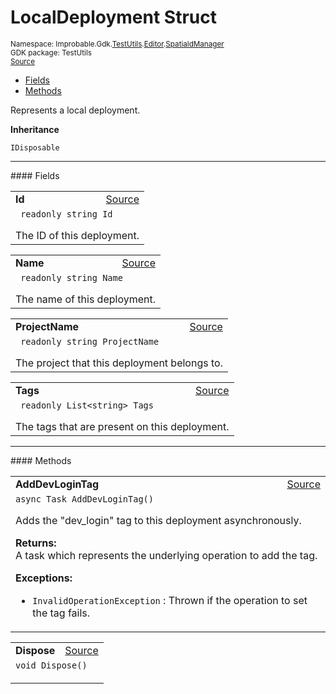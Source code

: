 
# LocalDeployment Struct
<sup>
Namespace: Improbable.Gdk.<a href="{{urlRoot}}/api/test-utils-index">TestUtils</a>.<a href="{{urlRoot}}/api/test-utils/editor-index">Editor</a>.<a href="{{urlRoot}}/api/test-utils/editor/spatiald-manager">SpatialdManager</a><br/>
GDK package: TestUtils<br/>
<a href="https://www.github.com/spatialos/gdk-for-unity/blob/51790202/workers/unity/Packages/io.improbable.gdk.testutils/Editor/SpatialdManager.cs/#L240">Source</a>
<style>
a code {
                    padding: 0em 0.25em!important;
}
code {
                    background-color: #ffffff!important;
}
</style>
</sup>
<nav id="pageToc" class="page-toc"><ul><li><a href="#fields">Fields</a>
<li><a href="#methods">Methods</a>
</ul></nav>

</p>



<p>Represents a local deployment. </p>



</p>

<b>Inheritance</b>

<code>IDisposable</code>






</p>
<hr style="width:100%; border-top-color:#d8d8d8" />
#### Fields


</p>




<table width="100%">
    <tr>
        <td style="border-right:none"><a id="id"></a><b>Id</b></td>
        <td style="border-left:none; text-align:right"><a href="https://www.github.com/spatialos/gdk-for-unity/blob/51790202/workers/unity/Packages/io.improbable.gdk.testutils/Editor/SpatialdManager.cs/#L245">Source</a></td>
    </tr>
    <tr>
        <td colspan="2">
<code> readonly string Id</code></p>
The ID of this deployment. 

</td>
    </tr>
</table>


<table width="100%">
    <tr>
        <td style="border-right:none"><a id="name"></a><b>Name</b></td>
        <td style="border-left:none; text-align:right"><a href="https://www.github.com/spatialos/gdk-for-unity/blob/51790202/workers/unity/Packages/io.improbable.gdk.testutils/Editor/SpatialdManager.cs/#L250">Source</a></td>
    </tr>
    <tr>
        <td colspan="2">
<code> readonly string Name</code></p>
The name of this deployment. 

</td>
    </tr>
</table>


<table width="100%">
    <tr>
        <td style="border-right:none"><a id="projectname"></a><b>ProjectName</b></td>
        <td style="border-left:none; text-align:right"><a href="https://www.github.com/spatialos/gdk-for-unity/blob/51790202/workers/unity/Packages/io.improbable.gdk.testutils/Editor/SpatialdManager.cs/#L255">Source</a></td>
    </tr>
    <tr>
        <td colspan="2">
<code> readonly string ProjectName</code></p>
The project that this deployment belongs to. 

</td>
    </tr>
</table>


<table width="100%">
    <tr>
        <td style="border-right:none"><a id="tags"></a><b>Tags</b></td>
        <td style="border-left:none; text-align:right"><a href="https://www.github.com/spatialos/gdk-for-unity/blob/51790202/workers/unity/Packages/io.improbable.gdk.testutils/Editor/SpatialdManager.cs/#L260">Source</a></td>
    </tr>
    <tr>
        <td colspan="2">
<code> readonly List&lt;string&gt; Tags</code></p>
The tags that are present on this deployment. 

</td>
    </tr>
</table>








</p>
<hr style="width:100%; border-top-color:#d8d8d8" />
#### Methods


</p>




<table width="100%">
    <tr>
        <td style="border-right:none"><a id="adddevlogintag"></a><b>AddDevLoginTag</b></td>
        <td style="border-left:none; text-align:right"><a href="https://www.github.com/spatialos/gdk-for-unity/blob/51790202/workers/unity/Packages/io.improbable.gdk.testutils/Editor/SpatialdManager.cs/#L278">Source</a></td>
    </tr>
    <tr>
        <td colspan="2">
<code>async Task AddDevLoginTag()</code></p>
Adds the "dev_login" tag to this deployment asynchronously. 
</p><b>Returns:</b></br>A task which represents the underlying operation to add the tag.




</p>

<b>Exceptions:</b>

<ul>
<li><code>InvalidOperationException</code> : Thrown if the operation to set the tag fails.</li>
</ul>


</td>
    </tr>
</table>


<table width="100%">
    <tr>
        <td style="border-right:none"><a id="dispose"></a><b>Dispose</b></td>
        <td style="border-left:none; text-align:right"><a href="https://www.github.com/spatialos/gdk-for-unity/blob/51790202/workers/unity/Packages/io.improbable.gdk.testutils/Editor/SpatialdManager.cs/#L296">Source</a></td>
    </tr>
    <tr>
        <td colspan="2">
<code>void Dispose()</code></p>






</td>
    </tr>
</table>





